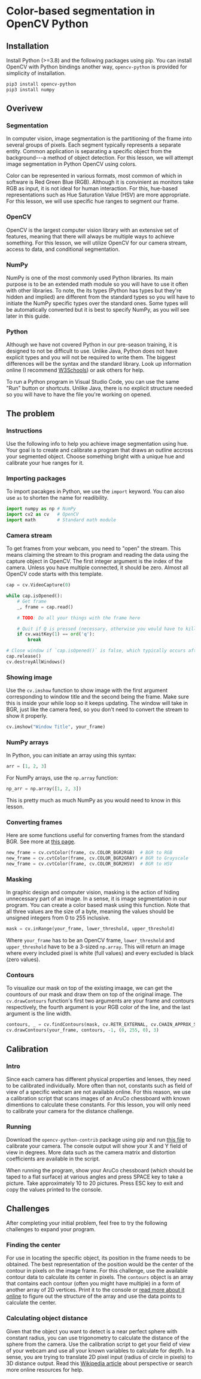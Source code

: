 # Color-based segmentation in OpenCV Python

## Installation

Install Python (>=3.8) and the following packages using pip. You can install OpenCV with Python bindings another way, `opencv-python` is provided for simplicity of installation.
```bash
pip3 install opencv-python
pip3 install numpy
```

## Overivew

### Segmentation

In computer vision, image segmentation is the partitioning of the frame into several groups of pixels. Each segment typically represents a separate entity. Common application is separating a specific object from the background---a method of object detection. For this lesson, we will attempt image segmentation in Python OpenCV using colors.

Color can be represented in various formats, most common of which in software is Red Green Blue (RGB). Although it is convinient as monitors take RGB as input, it is not ideal for human interaction. For this, hue-based representations such as Hue Saturation Value (HSV) are more appropriate. For this lesson, we will use specific hue ranges to segment our frame.

### OpenCV

OpenCV is the largest computer vision library with an extensive set of features, meaning that there will always be multiple ways to achieve something. For this lesson, we will utilize OpenCV for our camera stream, access to data, and conditional segmentation.

### NumPy

NumPy is one of the most commonly used Python libraries. Its main purpose is to be an extended math module so you will have to use it often with other libraries. To note, the its types (Python has types but they're hidden and implied) are different from the standard types so you will have to initiate the NumPy specific types over the standard ones. Some types will be automatically converted but it is best to specify NumPy, as you will see later in this guide.

### Python

Although we have not covered Python in our pre-season training, it is designed to not be difficult to use. Unlike Java, Python does not have explicit types and you will not be required to write them. The biggest differences will be the syntax and the standard library. Look up information online (I recommend [W3Schools](https://www.w3schools.com/python/)) or ask others for help.

To run a Python program in Visual Studio Code, you can use the same "Run" button or shortcuts. Unlike Java, there is no explicit structure needed so you will have to have the file you're working on opened.

## The problem

### Instructions

Use the following info to help you achieve image segmentation using hue. Your goal is to create and calibrate a program that draws an outline accross your segmented object. Choose something bright with a unique hue and calibrate your hue ranges for it.

### Importing packages

To import pacakges in Python, we use the `import` keyword. You can also use `as` to shorten the name for readibility.

```py
import numpy as np # NumPy
import cv2 as cv   # OpenCV
import math        # Standard math module
```

### Camera stream

To get frames from your webcam, you need to "open" the stream. This means claiming the stream to this program and reading the data using the capture object in OpenCV. The first integer argument is the index of the camera. Unless you have multiple connected, it should be zero. Almost all OpenCV code starts with this template.

```py
cap = cv.VideoCapture(0)

while cap.isOpened():
    # Get frame
    _, frame = cap.read()

    # TODO: Do all your things with the frame here

    # Quit if Q is pressed (necessary, otherwise you would have to kill the program externally)
    if cv.waitKey(1) == ord('q'):
        break

# Close window if `cap.isOpened()` is false, which typically occurs after an error
cap.release()
cv.destroyAllWindows()
```

### Showing image

Use the `cv.imshow` function to show image with the first argument corresponding to window title and the second being the frame. Make sure this is inside your while loop so it keeps updating. The window will take in BGR, just like the camera feed, so you don't need to convert the stream to show it properly.

```py
cv.imshow("Window Title", your_frame)
```

### NumPy arrays

In Python, you can initiate an array using this syntax:

```py
arr = [1, 2, 3]
```

For NumPy arrays, use the `np.array` function:

```py
np_arr = np.array([1, 2, 3])
```

This is pretty much as much NumPy as you would need to know in this lesson.

### Converting frames

Here are some functions useful for converting frames from the standard BGR. See more at [this page](https://docs.opencv.org/3.4/d8/d01/group__imgproc__color__conversions.html).

```py
new_frame = cv.cvtColor(frame, cv.COLOR_BGR2RGB)  # BGR to RGB
new_frame = cv.cvtColor(frame, cv.COLOR_BGR2GRAY) # BGR to Grayscale
new_frame = cv.cvtColor(frame, cv.COLOR_BGR2HSV)  # BGR to HSV
```

### Masking

In graphic design and computer vision, masking is the action of hiding unnecessary part of an image. In a sense, it is image segmentation in our program. You can create a color based mask using this function. Note that all three values are the size of a byte, meaning the values should be unsigned integers from 0 to 255 inclusive.

```py
mask = cv.inRange(your_frame, lower_threshold, upper_threshold)
```

Where `your_frame` has to be an OpenCV frame, `lower_threshold` and `upper_threshold` have to be a 3-sized `np.array`. This will return an image where every included pixel is white (full values) and every excluded is black (zero values).

### Contours

To visualize our mask on top of the existing imaage, we can get the countours of our mask and draw them on top of the original image. The `cv.drawContours` function's first two arguments are your frame and contours respectively, the fourth argument is your RGB color of the line, and the last argument is the line width.

```py
contours, _ = cv.findContours(mask, cv.RETR_EXTERNAL, cv.CHAIN_APPROX_SIMPLE)
cv.drawContours(your_frame, contours, -1, (0, 255, 0), 3)
```

## Calibration

### Intro

Since each camera has different physical properties and lenses, they need to be calibrated individually. More often than not, constants such as field of view of a specific webcam are not available online. For this reason, we use a calibration script that scans images of an AruCo chessboard with known dimentions to calculate these constants. For this lesson, you will only need to calibrate your camera for the distance challenge.

### Running

Download the `opencv-python-contrib` package using pip and run [this file](https://github.com/titan2022/Training2024/blob/calibration/calib.py) to calibrate your camera. The console output will show your X and Y field of view in degrees. More data such as the camera matrix and distortion coefficients are available in the script.

When running the program, show your AruCo chessboard (which should be taped to a flat surface) at various angles and press SPACE key to take a picture. Take approximately 10 to 20 pictures. Press ESC key to exit and copy the values printed to the console.

## Challenges

After completing your initial problem, feel free to try the following challenges to expand your program.

### Finding the center

For use in locating the specific object, its position in the frame needs to be obtained. The best representation of the position would be the center of the contour in pixels on the image frame. For this challenge, use the available contour data to calculate its center in pixels. The `contours` object is an array that contains each contour (often you might have multiple) in a form of another array of 2D vertices. Print it to the console or [read more about it online](https://docs.opencv.org/3.4/d4/d73/tutorial_py_contours_begin.html) to figure out the structure of the array and use the data points to calculate the center.

### Calculating object distance

Given that the object you want to detect is a near perfect sphere with constant radius, you can use trigonometry to calculate the distance of the sphere from the camera. Use the calibration script to get your field of view of your webcam and use all your known variables to calculate for depth. In a sense, you are trying to translate 2D pixel input (radius of circle in pixels) to 3D distance output. Read this [Wikipedia article](https://en.wikipedia.org/wiki/3D_projection) about perspective or search more online resources for help.